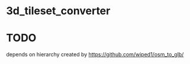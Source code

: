 # 3d_tileset_converter

# TODO

depends on hierarchy created by https://github.com/wiped1/osm_to_glb/
